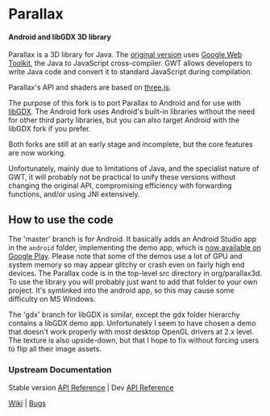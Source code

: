 Parallax 
=============

#### Android and libGDX 3D library ####

Parallax is a 3D library for Java. The [original version](http://parallax3d.org)
uses [Google Web Toolkit](https://developers.google.com/web-toolkit/), the
Java to JavaScript cross-compiler. GWT allows developers to write Java code
and convert it to standard JavaScript during compilation.

Parallax's API and shaders are based on
[three.js](http://github.com/mrdoob/three.js).

The purpose of this fork is to port Parallax to Android and for use with
[libGDX](https://libgdx.badlogicgames.com/). The Android fork uses Android's
built-in libraries without the need for other third party libraries, but you can
also target Android with the libGDX fork if you prefer.

Both forks are still at an early stage and incomplete, but the core features
are now working.

Unfortunately, mainly due to limitations of Java, and the specialist nature of
GWT, it will probably not be practical to unify these versions without changing
the original API, compromising efficiency with forwarding functions, and/or
using JNI extensively.

## How to use the code ###

The 'master' branch is for Android. It basically adds an Android Studio app in
the `android` folder, implementing the demo app, which is [now available on
Google
Play](https://play.google.com/store/apps/details?id=realh.co.uk.parallax3d).
Please note that some of the demos use a lot of GPU and system memory so may
appear glitchy or crash even on fairly high end devices. The Parallax code is
in the top-level src directory in org/parallax3d. To use the library you will
probably just want to add that folder to your own project. It's symlinked into
the android app, so this may cause some difficulty on MS Windows.

The 'gdx' branch for libGDX is similar, except the gdx folder hierarchy contains
a libGDX demo app. Unfortunately I seem to have chosen a demo that doesn't work
properly with most desktop OpenGL drivers at 2.x level. The texture is also
upside-down, but that I hope to fix without forcing users to flip all their
image assets.

### Upstream Documentation ###

Stable version
[API Reference](http://thothbot.github.com/parallax/docs/index.html) 
| Dev [API Reference](http://thothbot.github.com/parallax/docs/dev/) 

[Wiki](https://github.com/thothbot/parallax/wiki) 
| [Bugs](https://github.com/thothbot/parallax/issues)

